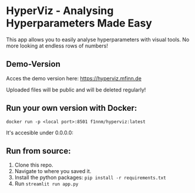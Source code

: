 # HyperViz - Analysing Hyperparameters Made Easy

This app allows you to easily analyse hyperparameters with visual tools. No more looking at endless rows of numbers!

## Demo-Version
Acces the demo version here: https://hyperviz.mfinn.de

Uploaded files will be public and will be deleted regularly!

## Run your own version with Docker:
```
docker run -p <local port>:8501 f1nnm/hyperviz:latest
```
It's accesible under 0.0.0.0:<local port>

## Run from source:
1. Clone this repo.
2. Navigate to where you saved it.
3. Install the python packages: `pip install -r requirements.txt`
4. Run `streamlit run app.py`
